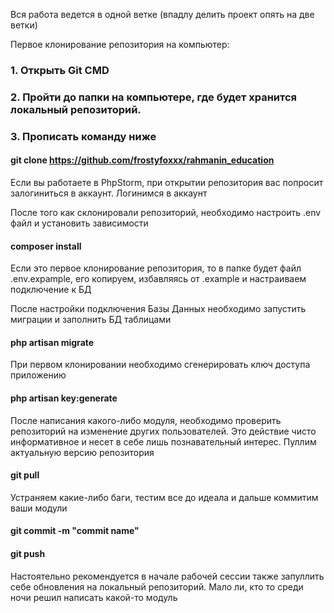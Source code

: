 Вся работа ведется в одной ветке (впадлу делить проект опять на две ветки)

Первое клонирование репозитория на компьютер:
### 1. Открыть Git CMD
### 2. Пройти до папки на компьютере, где будет хранится локальный репозиторий.
### 3. Прописать команду ниже
#### git clone https://github.com/frostyfoxxx/rahmanin_education

Если вы работаете в PhpStorm, при открытии репозитория вас попросит залогиниться в аккаунт.
Логинимся в аккаунт

После того как склонировали репозиторий, необходимо настроить .env файл и установить зависимости
#### composer install
Если это первое клонирование репозитория, то в папке будет файл .env.expample, его копируем, избавляясь от .example и настраиваем подключение к БД

После настройки подключения Базы Данных необходимо запустить миграции и заполнить БД таблицами
#### php artisan migrate

При первом клонировании необходимо сгенерировать ключ доступа приложению
#### php artisan key:generate

После написания какого-либо модуля, необходимо проверить репозиторий на изменение других пользователей. Это действие чисто информативное и несет в себе лишь познавательный интерес. Пуллим актуальную версию репозитория
#### git pull
Устраняем какие-либо баги, тестим все до идеала и дальше коммитим ваши модули
#### git commit -m "commit name"
#### git push

Настоятельно рекомендуется в начале рабочей сессии также запуллить себе обновления на локальный репозиторий. Мало ли, кто то среди ночи решил написать какой-то модуль
